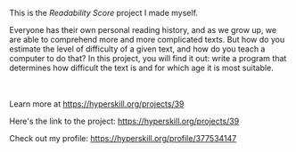 This is the *Readability Score* project I made myself.


<p>Everyone has their own personal reading history, and as we grow up, we are able to comprehend more and more complicated texts. But how do you estimate the level of difficulty of a given text, and how do you teach a computer to do that? In this project, you will find it out: write a program that determines how difficult the text is and for which age it is most suitable.</p><br/><br/>Learn more at <a href="https://hyperskill.org/projects/39?utm_source=ide&utm_medium=ide&utm_campaign=ide&utm_content=project-card">https://hyperskill.org/projects/39</a>

Here's the link to the project: https://hyperskill.org/projects/39

Check out my profile: https://hyperskill.org/profile/377534147